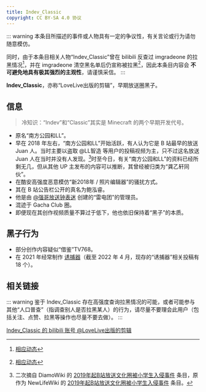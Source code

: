 ```yaml
---
title: Indev_Classic
copyright: CC BY-SA 4.0 协议
---
```


::: warning
本条目所描述的事件或人物具有一定的争议性，有关言论或行为请勿随意模仿。

同时，由于本条目相关人物“Indev_Classic”曾在 bilibili 反查过 imgradeone 的拉黑情况[^1]，并在 imgradeone 清空黑名单后仍宣称被拉黑[^2]，因此本条目内容会 **不可避免地具有极其强烈的主观性**，请谨慎采信。
:::

**Indev_Classic**，亦称“LoveLive出版的剪辑”，早期放送圈黑子。

## 信息

> 冷知识：“Indev”和“Classic”其实是 Minecraft 的两个早期开发代号。

- 原名“南方公园和LL”。
- 早在 2018 年左右，“南方公园和LL”开始活跃，有人认为它是 B 站最早的放送 Juan 人。当时主要以盗取 @LL智造 等用户的投稿视频为主，只不过这名放送 Juan 人在当时并没有人发现。[^3]时至今日，有关“南方公园和LL”的资料已经所剩无几，但从其他 UP 主发布的内容可以推断，其曾经被归类为“龚乙轩同伙”。
- 在酷安高强度恶意模仿“新2018年 / 照片编辑器”的骚扰方式。
- 其在 B 站公告栏公开的真名为鲍泓睿。
- 他是由 [@强哥放送钟表迷](qiangge.md) 创建的“雷电团”的管理员。
- 混迹于 Gacha Club 圈。
- 即便现在其创作视频质量不算过于低下，他也依旧保持着“黑子”的本质。

## 黑子行为

- 部分创作内容疑似“借鉴”TV768。
- 在 2021 年经常制作 [诱捕器](/tv-broadcasting/youbuqi.md)（截至 2022 年 4 月，现存的“诱捕器”相关投稿有 18 个）。

## 相关链接

::: warning
鉴于 Indev_Classic 存在高强度查询拉黑情况的可能，或者可能参与其他“人口普查”（指调查别人是否拉黑某人）的行为，请尽量不要理会此用户（包括关注、点赞、拉黑等操作也尽量不要去做）。
:::

[Indev_Classic 的 bilibili 账号 @LoveLive出版的剪辑](https://space.bilibili.com/480801201)


[^1]: [相应动态](https://t.bilibili.com/589218707852911255)
[^2]: [相应动态](https://t.bilibili.com/621489365528406448)
[^3]: 二次摘自 DiamoWiki 的 [2019年起B站放送文化圈被小学生入侵事件](https://diamowiki.miraheze.org/wiki/2019年起B站放送文化圈被小学生入侵事件) 条目，原作为 NewLifeWiki 的 [2019年起B站放送文化圈被小学生入侵事件](https://newlifewiki.miraheze.org/wiki/2019年起B站放送文化圈被小学生入侵事件) 条目。
